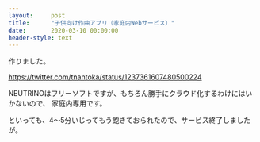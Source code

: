 ```yaml
---
layout:     post
title:      "子供向け作曲アプリ（家庭内Webサービス）"
date:       2020-03-10 00:00:00
header-style: text
---
```

作りました。

<https://twitter.com/tnantoka/status/1237361607480500224>

NEUTRINOはフリーソフトですが、もちろん勝手にクラウド化するわけにはいかないので、
家庭内専用です。

といっても、4〜5分いじってもう飽きておられたので、サービス終了しましたが。

